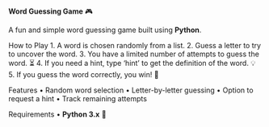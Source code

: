 **Word Guessing Game** 🎮

A fun and simple word guessing game built using **Python**.

How to Play
	1.	A word is chosen randomly from a list.
	2.	Guess a letter to try to uncover the word.
	3.	You have a limited number of attempts to guess the word. ⏳
	4.	If you need a hint, type ‘hint’ to get the definition of the word. 💡
	5.	If you guess the word correctly, you win! 🎉

Features
	•	Random word selection
	•	Letter-by-letter guessing
	•	Option to request a hint
	•	Track remaining attempts

Requirements
	•	**Python 3.x** 🐍
